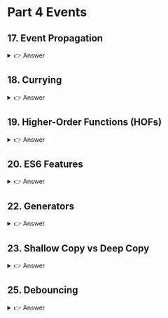 # Part 4 Events

## 17. Event Propagation
<details> <summary>👉 Answer</summary>

Phases of Event Propagation

Capturing Phase – Event goes from root → target.

Target Phase – Event reaches the actual target element.

Bubbling Phase – Event bubbles from target → root.
```html

<div id="parent">
  <button id="child">Click</button>
</div>

<script>
document.getElementById("parent").addEventListener("click", () => {
  console.log("Parent capturing");
}, true); // Capturing

document.getElementById("parent").addEventListener("click", () => {
  console.log("Parent bubbling");
}, false); // Bubbling

document.getElementById("child").addEventListener("click", () => {
  console.log("Child clicked");
});
</script>


👉 Click output:

Parent capturing
Child clicked
Parent bubbling


stopPropagation vs preventDefault

document.getElementById("child").addEventListener("click", (e) => {
  e.stopPropagation(); // Stops bubbling
  e.preventDefault();  // Prevents default action
});


Event Delegation Example

document.getElementById("parent").addEventListener("click", (e) => {
  if (e.target.tagName === "BUTTON") {
    console.log("Button clicked:", e.target.id);
  }
});
```

</details>

## 18. Currying
<details> <summary>👉 Answer</summary>

Transforming a function with multiple arguments into a chain of single-argument functions.

```js
function sum(a) {
  return function(b) {
    return function(c) {
      return a + b + c;
    };
  };
}

console.log(sum(1)(2)(3)); // 6
```
</details>

## 19. Higher-Order Functions (HOFs)
<details> <summary>👉 Answer</summary>

A function that takes another function as argument or returns a function.
```js
function hof(fn) {
  return function(x) {
    return fn(x) * 2;
  };
}

const doubleSquare = hof((n) => n * n);
console.log(doubleSquare(3)); // 18
```
</details>

## 20. ES6 Features
<details> <summary>👉 Answer</summary>
```js
let and const

Arrow functions

Template literals

Default parameters

Destructuring

Spread / Rest operators

Classes

Modules (import/export)

Promises & async/await

Map, Set, WeakMap, WeakSet

Symbol

Generators

Optional chaining (?.)

Nullish coalescing (??)
```
</details>

## 21. Debugging Techniques
<details> <summary>👉 Answer</summary>
```js
console.log for values

console.table for arrays/objects

console.time / console.timeEnd for performance

debugger; keyword to pause execution

Chrome DevTools: Breakpoints, watch expressions

Node.js Inspector: Run with node inspect
```
</details>

## 22. Generators
<details> <summary>👉 Answer</summary>

A special function that can pause and resume using yield.
```js
function* gen() {
  yield 1;
  yield 2;
  yield 3;
}

const g = gen();
console.log(g.next().value); // 1
console.log(g.next().value); // 2
console.log(g.next().value); // 3
```
</details>

## 23. Shallow Copy vs Deep Copy
<details> <summary>👉 Answer</summary>
```js
// Shallow Copy
let obj1 = { a: 1, b: { c: 2 } };
let shallow = { ...obj1 };
shallow.b.c = 5;
console.log(obj1.b.c); // 5 (reference shared)

// Deep Copy
let obj2 = { a: 1, b: { c: 2 } };
let deep = structuredClone(obj2);
deep.b.c = 10;
console.log(obj2.b.c); // 2


👉 Shallow copy shares references, deep copy clones nested objects.
```
</details>

## 24. Polyfill for Array.map
<details> <summary>👉 Answer</summary>
```js
Array.prototype.myMap = function(callback) {
  let result = [];
  for (let i = 0; i < this.length; i++) {
    result.push(callback(this[i], i, this));
  }
  return result;
};

console.log([1, 2, 3].myMap(x => x * 2)); // [2, 4, 6]
```
</details>

## 25. Debouncing
<details> <summary>👉 Answer</summary>
```js
function debounce(fn, delay) {
  let timer;
  return function(...args) {
    clearTimeout(timer);
    timer = setTimeout(() => fn.apply(this, args), delay);
  };
}

window.addEventListener("resize", debounce(() => {
  console.log("Debounced resize");
}, 300));


👉 Ensures function runs only after user stops triggering events for given delay.
```
</details>

## 26. Throttling
<details> <summary>👉 Answer</summary>
```js
function throttle(fn, limit) {
  let last = 0;
  return function(...args) {
    let now = Date.now();
    if (now - last >= limit) {
      fn.apply(this, args);
      last = now;
    }
  };
}

window.addEventListener("scroll", throttle(() => {
  console.log("Throttled scroll");
}, 500));


👉 Ensures function runs at most once every X ms, even if triggered frequently.
```
</details>
